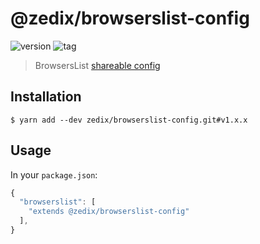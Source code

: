 # @zedix/browserslist-config

![version](https://img.shields.io/github/package-json/v/zedix/browserslist-config.svg?maxAge=60)
![tag](https://img.shields.io/github/tag/zedix/browserslist-config.svg?maxAge=60)

> BrowsersList [shareable config](https://github.com/browserslist/browserslist#shareable-configs)

## Installation

```
$ yarn add --dev zedix/browserslist-config.git#v1.x.x
```

## Usage

In your `package.json`:

```js
{
  "browserslist": [
    "extends @zedix/browserslist-config"
  ],
}
```
